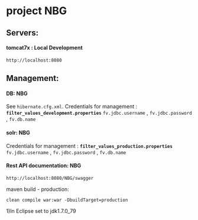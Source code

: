 # project NBG

## Servers:

#### tomcat7x : Local Development
	http://localhost:8080


## 	Management:
	
#### DB: NBG
See `hibernate.cfg.xml`.
Credentials for management : **`filter_values_development.properties`** `fv.jdbc.username` , `fv.jdbc.password` , `fv.db.name`

#### solr: NBG
Credentials for management : **`filter_values_production.properties`** `fv.jdbc.username` , `fv.jdbc.password` , `fv.db.name`

#### Rest API documentation: NBG
	http://localhost:8080/NBG/swagger




maven build - production:
	
	clean compile war:war -DbuildTarget=production

1)In Eclipse set to jdk1.7.0_79